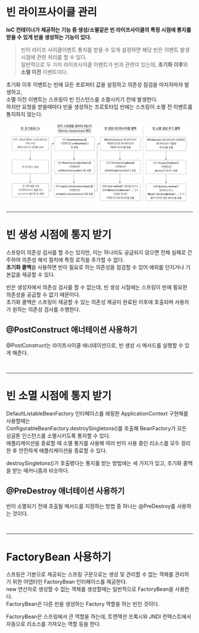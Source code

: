 # 빈 라이프사이클 관리

**IoC 컨테이너가 제공하는 기능 중 생성/소멸같은 빈 라이프사이클의 특정 시점에 통지를 받을 수 있게 빈을 생성하는 기능이 있다.**

> 빈이 라이프 사이클이벤트 통지를 받을 수 있게 설정하면 해당 빈은 이벤트 발생 시점에 관련 처리를 할 수 있다. <br>
> 일반적으로 두 가지 라이프사이클 이벤트가 빈과 관련이 있는데, **초기화 이후**와 **소멸 이전** 이벤트이다.

초기화 이후 이벤트는 빈에 모든 프로퍼티 값을 설정하고 의존성 점검을 마치자마자 발생하고, <br>
소멸 이전 이벤트는 스프링이 빈 인스턴스를 소멸시키기 전에 발생한다. <br>
하지만 요청을 받을때마다 빈을 생성하는 프로토타입 빈에는 스프링이 소멸 전 이벤트를 통지하지 않는다.

<img src="img/4.png" width=700 />

<br>
<hr>

# 빈 생성 시점에 통지 받기

스프링이 의존성 검사를 할 수는 있지만, 이는 하나라도 공급되지 않으면 전체 실패로 간주하여 의존성 해석 절차에 특정 로직을 추가할 수 없다. <br>
**초기화 콜백**을 사용하면 빈이 필요로 하는 의존성을 점검할 수 있어 예외를 던지거나 기본값을 제공할 수 있다.

빈은 생성자에서 의존성 검사를 할 수 없는데, 빈 생성 시점에는 스프링이 빈에 필요한 의존성을 공급할 수 없기 때문이다. <br>
초기화 콜백은 스프링이 제공할 수 있는 의존성 제공이 완료된 이후에 호출되며 사용자가 원하는 의존성 검사를 수행한다.

## @PostConstruct 애너테이션 사용하기

@PostConstruct는 라이프사이클 애너테이션으로, 빈 생성 시 메서드를 실행할 수 있게 해준다.

<br>
<hr>

# 빈 소멸 시점에 통지 받기

DefaultListableBeanFactory 인터페이스를 래핑한 ApplicationContext 구현체를 사용할때는 <br>
ConfigurableBeanFactory.destroySingletons()를 호출해 BeanFactory가 모든 싱글톤 인스턴스를 소멸시키도록 통지할 수 있다. <br>
애플리케이션을 종료할 때 소멸 통지를 사용해 여러 빈이 사용 중인 리소스를 모두 정리한 후 안전하게 애플리케이션을 종료할 수 있다.

destroySingletons()가 호출됐다는 통지를 받는 방법에는 세 가지가 있고, 초기화 콜백을 받는 매커니즘과 비슷하다.

## @PreDestroy 애너테이션 사용하기

빈이 소멸되기 전에 호출될 메서드를 지정하는 방법 중 하나는 @PreDestroy를 사용하는 것이다.

<br>
<hr>

# FactoryBean 사용하기

스프링은 기본으로 제공되는 스프링 구문으로는 생성 및 관리할 수 없는 객체를 관리하기 위한 어댑터인 FactoryBean 인터페이스를 제공한다. <br>
new 연산자로 생성할 수 없는 객체를 생성할때는 일반적으로 FactoryBean을 사용한다. <br>
FactoryBean은 다른 빈을 생성하는 Factory 역할을 하는 빈인 것이다.

FactoryBean은 스프링에서 큰 역할을 하는데, 트랜잭션 프록시와 JNDI 컨텍스트에서 자동으로 리소스를 가져오는 역할 등을 한다.






